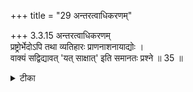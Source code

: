 +++
title = "29 अन्तरत्वाधिकरणम्"

+++
3.3.15 अन्तरत्वाधिकरणम्  
प्रष्ट्रोर्भेदोऽपि तथा व्यतिहारः प्राणनाशनायाद्योः ।  
वाक्यं सद्विद्यावत् 'यत् साक्षात्' इति समानतः प्रश्ने ॥ 35 ॥

<details><summary>टीका</summary>

3.3.15 अन्तरत्वाधिकरणम् The prima facie view is : in the बृहदारण्यक याज्ञावल्क्य while answering the question of उशस्त in regard to the nature of Brahman that is immediate and direct said that it sustains life in all beings. And to the same question put by Kahola, याज्ञावल्क्य said that it transcends hunger and thirst, death and decay etc. There is distinction between two meditations as one refers to Brahman as sustaining life in all beings and another refers to Brahman as beyond hunger. This view is wrong. It is because the question and answers refer to the same Brahman. This is analogus to sad - vidya where repeated questions and answers serve to distinguish one and the same Brahman and not to convey the idea that Brahman is to be meditated upon with different attributes. Notes : 1. बृह् Up., III.iv.1. 2. बृह् Up., III.v.1. 3. छान्द् Up., VI.i.3.
</details>

